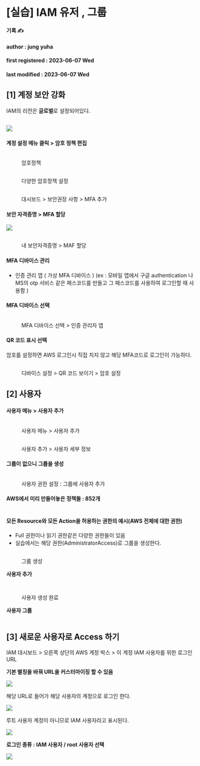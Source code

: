 # \[실습] IAM 유저 , 그룹



**기록 ✍️**

#### author : jung yuha

#### first registered : 2023-06-07 Wed

#### last modified : 2023-06-07 Wed

## \[1] 계정 보안 강화

IAM의 리전은 **글로벌**로 설정되어있다.

## ![](<../.gitbook/assets/image (1) (1) (2).png>)&#x20;

#### **계정 설정 메뉴 클릭 > 암호 정책 편집**&#x20;

<figure><img src="../.gitbook/assets/image (24) (1) (1) (1).png" alt=""><figcaption><p>암호정책</p></figcaption></figure>

<figure><img src="../.gitbook/assets/image (20) (1) (1).png" alt=""><figcaption><p>다양한 암호정책 설정</p></figcaption></figure>

<figure><img src="../.gitbook/assets/image (23) (1) (1).png" alt=""><figcaption><p>대시보드 > 보안권장 사항 > MFA 추가</p></figcaption></figure>

#### 보안 자격증명 > MFA 할당

![](<../.gitbook/assets/image (21) (1).png>)

<figure><img src="../.gitbook/assets/image (25) (1) (1).png" alt=""><figcaption><p>내 보안자격증명 > MAF 할당</p></figcaption></figure>

#### MFA 디바이스 관리&#x20;

* 인증 관리 앱 ( 가상 MFA 디바이스 ) (ex : 모바일 앱에서 구글 authentication 나 MS의 otp 서비스 같은 패스코드를 만들고 그 패스코드를 사용하여 로그인할 때 사용함 )

#### MFA 디바이스 선택

<figure><img src="../.gitbook/assets/image (40) (2).png" alt=""><figcaption><p>MFA 디바이스 선택 > 인증 관리자 앱</p></figcaption></figure>

#### QR 코드 표시 선택

암호를 설정하면 AWS 로그인시 직접 치지 않고 해당 MFA코드로 로그인이 가능하다.

<figure><img src="../.gitbook/assets/image (2) (1) (1).png" alt=""><figcaption><p>디바이스 설정 > QR 코드 보이기 > 암호 설정</p></figcaption></figure>

## \[2] 사용자

#### 사용자 메뉴 > 사용자 추가

<figure><img src="../.gitbook/assets/image (22) (1) (1).png" alt=""><figcaption><p>사용자 메뉴 > 사용자 추가</p></figcaption></figure>

<figure><img src="../.gitbook/assets/image (13) (1) (1).png" alt=""><figcaption><p>사용자 추가 > 사용자 세부 정보</p></figcaption></figure>

#### 그룹이 없으니 그룹을 생성

<figure><img src="../.gitbook/assets/image (5) (1) (2) (1).png" alt=""><figcaption><p>사용자 권한 설정 : 그룹에 사용자 추가</p></figcaption></figure>

#### AWS에서 미리 만들어놓은 정책들 : 852개

<figure><img src="../.gitbook/assets/image (3) (1) (1).png" alt=""><figcaption></figcaption></figure>

#### 모든 Resource와 모든 Action을 허용하는 권한의 예시(AWS 전체에 대한 권한)

* Full 권한이나 읽기 권한같은 다양한 권한들이 있음
* 실습에서는 해당 권한(AdministratorAccess)로 그룹을 생성한다.

<figure><img src="../.gitbook/assets/image (11) (1) (1) (2).png" alt=""><figcaption><p>그룹 생성</p></figcaption></figure>

**사용자 추가**

<figure><img src="../.gitbook/assets/image (18) (1) (2).png" alt=""><figcaption></figcaption></figure>

<figure><img src="../.gitbook/assets/image (9) (1) (2).png" alt=""><figcaption><p>사용자 생성 완료</p></figcaption></figure>

**사용자 그룹**

<figure><img src="../.gitbook/assets/image (6) (1) (1) (1) (1).png" alt=""><figcaption></figcaption></figure>

## \[3] 새로운 사용자로 Access 하기

IAM 대시보드 > 오른쪽 상단의 AWS 계정 박스 > 이 계정 IAM 사용자를 위한 로그인 URL&#x20;

**기본 별칭을 바꿔 URL을 커스터마이징 할 수 있음**

![](<../.gitbook/assets/image (19) (1) (2).png>)



해당 URL로 들어가 해당 사용자의 계정으로 로그인 한다.

![](<../.gitbook/assets/image (12) (1) (1) (1) (1) (1).png>)

루트 사용자 계정이 아니므로 IAM 사용자라고 표시된다.

![](<../.gitbook/assets/image (28) (1) (1).png>)



**로그인 종류 : IAM 사용자 / root 사용자 선택**

![](<../.gitbook/assets/image (26) (1) (1).png>)

